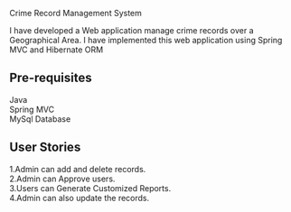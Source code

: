 Crime Record Management System

I have developed  a Web application manage crime records over a Geographical Area.
I have implemented this web application using Spring MVC and Hibernate ORM 
## Pre-requisites
Java  
Spring MVC  
MySql Database  
 
## User Stories
1.Admin can add and delete records.  
2.Admin can Approve users.   
3.Users can Generate Customized Reports.  
4.Admin can also update the records.
